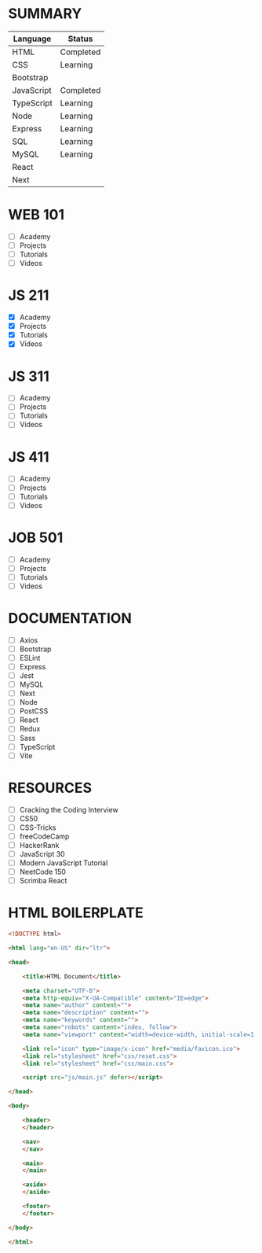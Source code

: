# SUMMARY

Language|Status
-|-
HTML|Completed
CSS|Learning
Bootstrap|
JavaScript|Completed
TypeScript|Learning
Node|Learning
Express|Learning
SQL|Learning
MySQL|Learning
React|
Next|

# WEB 101

- [ ] Academy
- [ ] Projects
- [ ] Tutorials
- [ ] Videos

# JS 211

- [x] Academy
- [x] Projects
- [x] Tutorials
- [x] Videos

# JS 311

- [ ] Academy
- [ ] Projects
- [ ] Tutorials
- [ ] Videos

# JS 411

- [ ] Academy
- [ ] Projects
- [ ] Tutorials
- [ ] Videos

# JOB 501

- [ ] Academy
- [ ] Projects
- [ ] Tutorials
- [ ] Videos

# DOCUMENTATION

- [ ] Axios
- [ ] Bootstrap
- [ ] ESLint
- [ ] Express
- [ ] Jest
- [ ] MySQL
- [ ] Next
- [ ] Node
- [ ] PostCSS
- [ ] React
- [ ] Redux
- [ ] Sass
- [ ] TypeScript
- [ ] Vite

# RESOURCES

- [ ] Cracking the Coding Interview
- [ ] CS50
- [ ] CSS-Tricks
- [ ] freeCodeCamp
- [ ] HackerRank
- [ ] JavaScript 30
- [ ] Modern JavaScript Tutorial
- [ ] NeetCode 150
- [ ] Scrimba React

# HTML BOILERPLATE

```html
<!DOCTYPE html>

<html lang="en-US" dir="ltr">

<head>

    <title>HTML Document</title>

    <meta charset="UTF-8">
    <meta http-equiv="X-UA-Compatible" content="IE=edge">
    <meta name="author" content="">
    <meta name="description" content="">
    <meta name="keywords" content="">
    <meta name="robots" content="index, follow">
    <meta name="viewport" content="width=device-width, initial-scale=1.0">

    <link rel="icon" type="image/x-icon" href="media/favicon.ico">
    <link rel="stylesheet" href="css/reset.css">
    <link rel="stylesheet" href="css/main.css">

    <script src="js/main.js" defer></script>

</head>

<body>

    <header>
    </header>

    <nav>
    </nav>

    <main>
    </main>

    <aside>
    </aside>

    <footer>
    </footer>

</body>

</html>
```